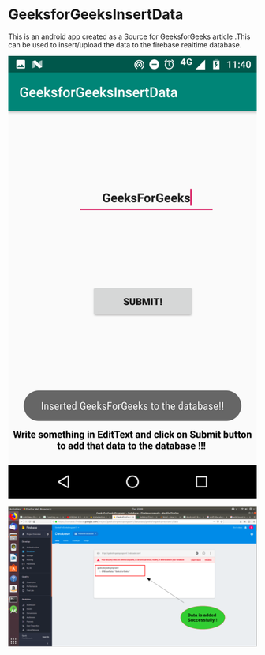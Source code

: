 # GeeksforGeeksInsertData
This is an android app created as a Source for GeeksforGeeks article .This can be used to insert/upload the data to the firebase realtime database.

![alt text](https://github.com/shan7030/GeeksforGeeksInsertData/blob/master/app/src/main/res/drawable/gfggfg9.png)

![alt text](https://github.com/shan7030/GeeksforGeeksInsertData/blob/master/app/src/main/res/drawable/gfggfg10.png)
